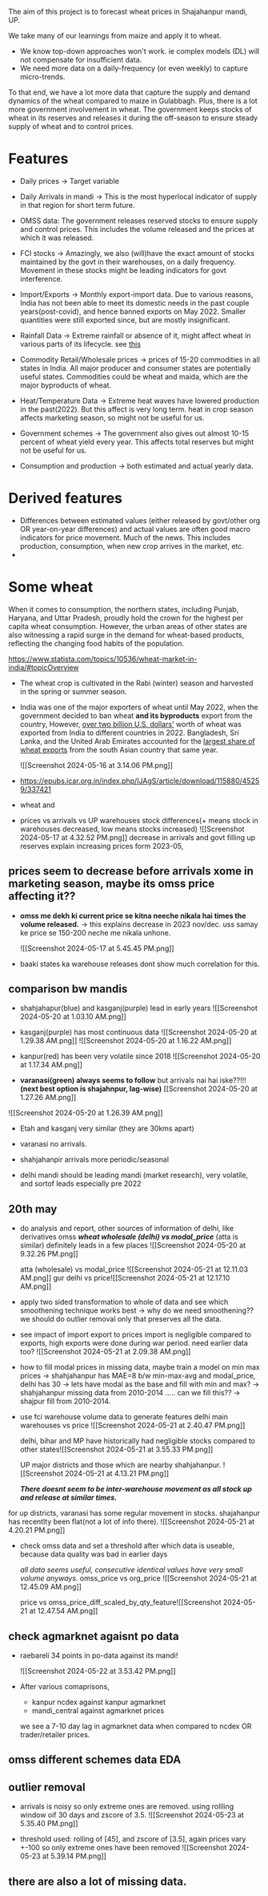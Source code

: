 
The aim of this project is to forecast wheat prices in Shajahanpur mandi, UP.

We take many of our learnings from maize and apply it to wheat. 
- We know top-down approaches won't work. ie complex models (DL) will not compensate for insufficient data.
- We need more data on a daily-frequency (or even weekly) to capture micro-trends.

To that end, we have a lot more data that capture the supply and demand dynamics of the wheat compared to maize in Gulabbagh. Plus, there is a lot more government involvement in wheat. The government keeps stocks of wheat in its reserves and releases it during the off-season to ensure steady supply of wheat and to control prices. 

# Features

- Daily prices -> Target variable
- Daily Arrivals in mandi -> This is the most hyperlocal indicator of supply in that region for short term future.
- OMSS data: The government releases reserved stocks to ensure supply and control prices. This includes the volume released and the prices at which it was released.
- FCI stocks -> Amazingly, we also (will)have the exact amount of stocks maintained by the govt in their warehouses, on a daily frequency. Movement in these stocks might be leading indicators for govt interference.
- Import/Exports -> Monthly export-import data. Due to various reasons, India has not been able to meet its domestic needs in the past couple years(post-covid), and hence banned exports on May 2022. Smaller quantities were still exported since, but are mostly insignificant.  
- Rainfall Data -> Extreme rainfall or absence of it, might affect wheat in various parts of its lifecycle. see [this](https://india.mongabay.com/2023/04/indias-wheat-crop-again-suffered-from-extreme-weather/)  
- Commodity Retail/Wholesale prices -> prices of 15-20 commodities in all states in India. All major producer and consumer states are potentially useful states. Commodities could be wheat and maida, which are the major byproducts of wheat. 

- Heat/Temperature Data -> Extreme heat waves have lowered production in the past(2022). But this affect is very long term. heat in crop season affects marketing season, so might not be useful for us.
- Government schemes -> The government also gives out almost 10-15 percent of wheat yield every year. This affects total reserves but might not be useful for us.
- Consumption and production -> both estimated and actual yearly data.


# Derived features

- Differences between estimated values (either released by govt/other org OR year-on-year differences) and actual values are often good macro indicators for price movement. Much of the news. This includes production, consumption, when new crop arrives in the market, etc.
- 


# Some wheat 
When it comes to consumption, the northern states, including Punjab, Haryana, and Uttar Pradesh, proudly hold the crown for the highest per capita wheat consumption. However, the urban areas of other states are also witnessing a rapid surge in the demand for wheat-based products, reflecting the changing food habits of the population.

https://www.statista.com/topics/10536/wheat-market-in-india/#topicOverview
- The wheat crop is cultivated in the Rabi (winter) season and harvested in the spring or summer season.
- India was one of the major exporters of wheat until May 2022, when the government decided to ban wheat **and its byproducts** export from the country, However, [over two billion U.S. dollars'](https://www.statista.com/statistics/652172/export-value-of-wheat-india/) worth of wheat was exported from India to different countries in 2022. Bangladesh, Sri Lanka, and the United Arab Emirates accounted for the [largest share of wheat exports](https://www.statista.com/statistics/1364728/india-wheat-export-value-by-leading-destination/) from the south Asian country that same year.
  
  ![[Screenshot 2024-05-16 at 3.14.06 PM.png]]


- https://epubs.icar.org.in/index.php/IJAgS/article/download/115880/45259/337421 

 - wheat and
   


- prices vs arrivals vs UP warehouses stock differences(+ means stock in warehouses decreased, low means stocks increased)
   ![[Screenshot 2024-05-17 at 4.32.52 PM.png]]
	decrease in arrivals and govt filling up reserves explain increasing prices form 2023-05,  


## prices seem to decrease before arrivals xome in marketing season, maybe its omss price affecting it??

- **omss me dekh ki current price se kitna neeche nikala hai times the volume released.** -> this explains decrease in 2023 nov/dec. uss samay ke price se 150-200 neche me nikala unhone. 
  
  ![[Screenshot 2024-05-17 at 5.45.45 PM.png]]

- baaki states ka warehouse releases dont show much correlation for this.




## comparison bw mandis


- shahjahapur(blue) and kasganj(purple) lead in early years
  ![[Screenshot 2024-05-20 at 1.03.10 AM.png]]

- kasganj(purple) has most continuous data 
  ![[Screenshot 2024-05-20 at 1.29.38 AM.png]]
  ![[Screenshot 2024-05-20 at 1.16.22 AM.png]]

- kanpur(red) has been very volatile since 2018 
  ![[Screenshot 2024-05-20 at 1.17.34 AM.png]]

- **varanasi(green) always seems to follow** 
  but arrivals nai hai iske??!!! **(next best option is shajahnpur, lag-wise)**
  [[Screenshot 2024-05-20 at 1.27.26 AM.png]]

![[Screenshot 2024-05-20 at 1.26.39 AM.png]]

- Etah and kasganj very similar (they are 30kms apart)

- varanasi no arrivals.
- shahjahanpir arrivals more periodic/seasonal
- delhi mandi should be leading mandi (market research), very volatile, and sortof leads especially pre 2022





## 20th may
- do analysis and report, other sources of information of delhi, like derivatives omss
  ***wheat wholesale (delhi)  vs modal_price***  (atta is similar)
  definitely leads in a few places
  ![[Screenshot 2024-05-20 at 9.32.26 PM.png]]
  
  atta (wholesale) vs modal_price 
  ![[Screenshot 2024-05-21 at 12.11.03 AM.png]]
  gur delhi vs price![[Screenshot 2024-05-21 at 12.17.10 AM.png]]
  
- apply two sided transformation to whole of data and see which smoothening technique works best
  -> why do we need smoothening?? we should do outlier removal only that preserves all the data.
  
- see impact of import export to prices 
  import is negligible compared to exports, high exports were done during war period. need earlier data too?
  ![[Screenshot 2024-05-21 at 2.09.38 AM.png]]

- how to fill modal prices in missing data, maybe train a model on min max prices
  -> shahjahanpur has MAE=8 b/w min-max-avg and modal_price, delhi has 30
  -> lets have modal as the base and fill with min and max?
  -> shahjahanpur missing data from 2010-2014 ..... can we fill this??
  -> shajpur fill from 2010-2014.
  
- use fci warehouse volume data to generate features
  delhi main warehouses vs price 
  ![[Screenshot 2024-05-21 at 2.40.47 PM.png]]
  
  delhi, bihar and MP have historically had negligible stocks compared to other states![[Screenshot 2024-05-21 at 3.55.33 PM.png]]
  
  UP major districts and those which are nearby shahjahanpur. ![[Screenshot 2024-05-21 at 4.13.21 PM.png]]

	***There doesnt seem to be inter-warehouse movement as all stock up and release at similar times.***

for up districts, varanasi has some regular movement in stocks. shajahanpur has recentlty been flat(not a lot of info there).
![[Screenshot 2024-05-21 at 4.20.21 PM.png]]

- check omss data and set a threshold after which data is useable, because data quality was bad in earlier days
   
   *all data seems useful, consecutive identical values have very small volume anyways.*
  omss_price vs org_price ![[Screenshot 2024-05-21 at 12.45.09 AM.png]]
  
  price vs omss_price_diff_scaled_by_qty_feature![[Screenshot 2024-05-21 at 12.47.54 AM.png]] 


## check agmarknet agaisnt po data

- raebareli 34 points in po-data against its mandi!

	![[Screenshot 2024-05-22 at 3.53.42 PM.png]]

- After various comaprisons, 
	- kanpur ncdex against kanpur agmarknet
	- mandi_central against agmarknet prices 
  
  we see a 7-10 day lag in agmarknet data when compared to ncdex OR trader/retailer prices.


## omss different schemes data EDA




## outlier removal

- arrivals is noisy so only extreme ones are removed. using rollling window oif 30 days and zscore of 3.5.
	![[Screenshot 2024-05-23 at 5.35.40 PM.png]]

- threshold used: rolling of [45], and zscore of [3.5], 
  again prices vary +-100 so only extreme ones have been removed
  ![[Screenshot 2024-05-23 at 5.39.14 PM.png]]


## there are also a lot of missing data.
